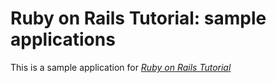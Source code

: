 # Ruby on Rails Tutorial: sample applications

This is a sample application for [*Ruby on Rails Tutorial*](http://rubyonrails.org)